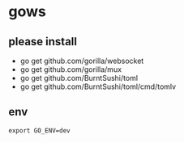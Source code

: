 # gows

## please install 
- go get github.com/gorilla/websocket
- go get github.com/gorilla/mux
- go get github.com/BurntSushi/toml
- go get github.com/BurntSushi/toml/cmd/tomlv

## env
`export GO_ENV=dev`
